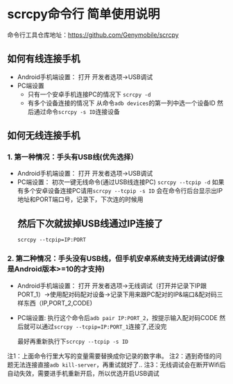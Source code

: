 
# scrcpy命令行 简单使用说明
命令行工具仓库地址：https://github.com/Genymobile/scrcpy
## 如何有线连接手机
 - Android手机端设置：
   打开 开发者选项->USB调试
 - PC端设置
   - 只有一个安卓手机连接PC的情况下
    `scrcpy -d`
   - 有多个设备连接的情况下
     从命令`adb devices`的第一列中选一个设备ID
     然后通过命令`scrcpy -s ID`连接设备
   
## 如何无线连接手机
### 1. 第一种情况：手头有USB线(优先选择）
 - Android手机端设置：
   打开 开发者选项->USB调试
 - PC端设置：
   初次一键无线命令(通过USB线连接PC)
   `scrcpy --tcpip -d` 如果有多个安卓设备连接PC请用`scrcpy --tcpip -s ID`
   会在命令行后台显示出IP地址和PORT端口号，记录下，下次连的时候用
   ## 然后下次就拔掉USB线通过IP连接了
   `scrcpy --tcpip=IP:PORT`
### 2. 第二种情况：手头没有USB线，但手机安卓系统支持无线调试(好像是Android版本>=10的才支持)
 - Android手机端设置：
   打开 开发者选项->无线调试（打开并记录下IP跟PORT_1）->使用配对码配对设备->记录下用来跟PC配对的IP&端口&配对码三样东西（IP,PORT_2,CODE)
 - PC端设置:
   执行这个命令后`adb pair IP:PORT_2`，按提示输入配对码CODE
   然后就可以通过`scrcpy --tcpip=IP:PORT_1`连接了,还没完

   最好再重新执行下`scrcpy --tcpip -s ID`
   
注1：上面命令行里大写的变量需要替换成你记录的数字串。
注2：遇到奇怪的问题无法连接直接`adb kill-server`，再重试就好了..
注3：无线调试会在断开Wifi后自动失效，需要进手机重新开启，所以优选开启USB调试
